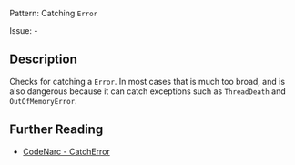 Pattern: Catching `Error`

Issue: -

## Description

Checks for catching a `Error`. In most cases that is much too broad, and is also dangerous because it can catch exceptions such as `ThreadDeath` and `OutOfMemoryError`.

## Further Reading

* [CodeNarc - CatchError](http://codenarc.sourceforge.net/codenarc-rules-exceptions.html#CatchError)